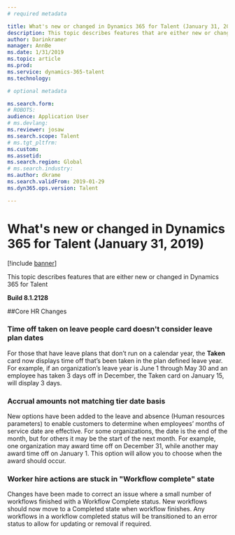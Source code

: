 ```yaml
---
# required metadata

title: What's new or changed in Dynamics 365 for Talent (January 31, 2019)
description: This topic describes features that are either new or changed in Microsoft Dynamics 365 for Talent.
author: Darinkramer
manager: AnnBe
ms.date: 1/31/2019
ms.topic: article
ms.prod: 
ms.service: dynamics-365-talent
ms.technology: 

# optional metadata

ms.search.form: 
# ROBOTS: 
audience: Application User
# ms.devlang: 
ms.reviewer: josaw
ms.search.scope: Talent
# ms.tgt_pltfrm: 
ms.custom: 
ms.assetid: 
ms.search.region: Global
# ms.search.industry: 
ms.author: dkrame
ms.search.validFrom: 2019-01-29
ms.dyn365.ops.version: Talent

---
```

# What's new or changed in Dynamics 365 for Talent (January 31, 2019)

[!include [banner](includes/banner.md)]

This topic describes features that are either new or changed in Dynamics 365 for Talent

**Build 8.1.2128**

##Core HR Changes

### Time off taken on leave people card doesn't consider leave plan dates
For those that have leave plans that don’t run on a calendar year, the **Taken** card now displays time off that’s been taken in the plan defined leave year. For example, if an organization’s leave year is June 1 through May 30 and an employee has taken 3 days off in December, the Taken card on January 15, will display 3 days. 

### Accrual amounts not matching tier date basis
New options have been added to the leave and absence (Human resources parameters) to enable customers to determine when employees’ months of service date are effective. For some organizations, the date is the end of the month, but for others it may be the start of the next month. For example, one organization may award time off on December 31, while another may award time off on January 1. This option will allow you to choose when the award should occur. 

### Worker hire actions are stuck in "Workflow complete" state
Changes have been made to correct an issue where a small number of workflows finished with a Workflow Complete status. New workflows should now move to a Completed state when workflow finishes. Any workflows in a workflow completed status will be transitioned to an error status to allow for updating or removal if required. 
